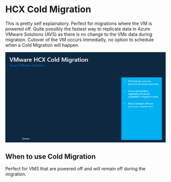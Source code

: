 # HCX Cold Migration 
This is pretty self explainatory. Perfect for migrations where the VM is powered off. Quite possibly the fastest way to replicate data in Azure VMware Solutions (AVS) as there is no change to the VMs data during migration. Cutover of the VM occurs immediatly, no option to schedule when a Cold Migration will happen. 

![HCX Cold Migration](../images/hcx-cold.gif)

## When to use Cold Migration 
Perfect for VMS that are powered off and will remain off during the migration. 
